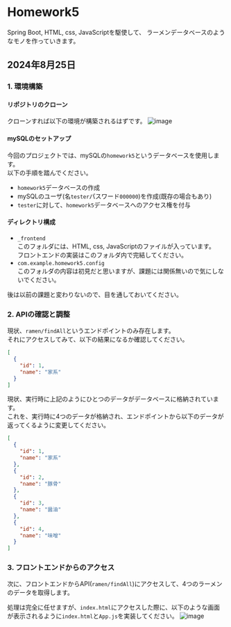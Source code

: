 # Homework5
Spring Boot, HTML, css, JavaScriptを駆使して、
ラーメンデータベースのようなモノを作っていきます。

## 2024年8月25日

### 1. 環境構築

#### リポジトリのクローン
クローンすれば以下の環境が構築されるはずです。
![image](https://github.com/user-attachments/assets/5770b743-0592-42ea-98b6-ab8cf925bed3)
  
    
#### mySQLのセットアップ
今回のプロジェクトでは、mySQLの`homework5`というデータベースを使用します。  
以下の手順を踏んでください。

- `homework5`データベースの作成
- mySQLのユーザ(名`tester`パスワード`000000`)を作成(既存の場合もあり)
- `tester`に対して、`homework5`データベースへのアクセス権を付与

#### ディレクトリ構成

- `_frontend`  
  このフォルダには、HTML, css, JavaScriptのファイルが入っています。  
  フロントエンドの実装はこのフォルダ内で完結してください。
- `com.example.homework5.config`  
  このフォルダの内容は初見だと思いますが、課題には関係無いので気にしないでください。


後は以前の課題と変わりないので、目を通しておいてください。

### 2. APIの確認と調整
現状、`ramen/findAll`というエンドポイントのみ存在します。  
それにアクセスしてみて、以下の結果になるか確認してください。

~~~ json
[
  {
    "id": 1,
    "name": "家系"
  }
]
~~~

現状、実行時に上記のようにひとつのデータがデータベースに格納されています。  
これを、実行時に4つのデータが格納され、エンドポイントから以下のデータが返ってくるように変更してください。

~~~ json
[
  {
    "id": 1,
    "name": "家系"
  },
  {
    "id": 2,
    "name": "豚骨"
  },
  {
    "id": 3,
    "name": "醤油"
  },
  {
    "id": 4,
    "name": "味噌"
  }
]
~~~

### 3. フロントエンドからのアクセス
次に、フロントエンドからAPI(`ramen/findAll`)にアクセスして、4つのラーメンのデータを取得します。
 
処理は完全に任せますが、`index.html`にアクセスした際に、以下のような画面が表示されるように`index.html`と`App.js`を実装してください。
![image](https://github.com/user-attachments/assets/df7253e1-6e63-4de8-aa12-7090e7251339)
